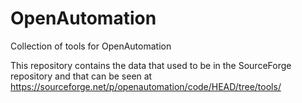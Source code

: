 # OpenAutomation
Collection of tools for OpenAutomation

This repository contains the data that used to be in the SourceForge repository and that can be seen at
https://sourceforge.net/p/openautomation/code/HEAD/tree/tools/
